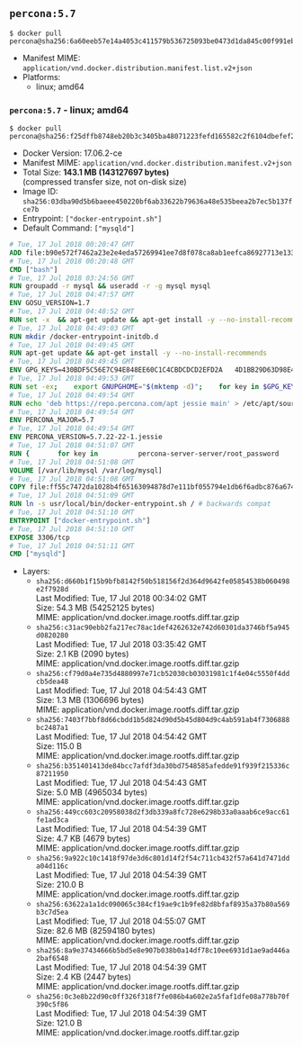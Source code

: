 ## `percona:5.7`

```console
$ docker pull percona@sha256:6a60eeb57e14a4053c411579b536725093be0473d1da845c00f991eb1659d71a
```

-	Manifest MIME: `application/vnd.docker.distribution.manifest.list.v2+json`
-	Platforms:
	-	linux; amd64

### `percona:5.7` - linux; amd64

```console
$ docker pull percona@sha256:f25dffb8748eb20b3c3405ba48071223fefd165582c2f6104dbefef2b44988f0
```

-	Docker Version: 17.06.2-ce
-	Manifest MIME: `application/vnd.docker.distribution.manifest.v2+json`
-	Total Size: **143.1 MB (143127697 bytes)**  
	(compressed transfer size, not on-disk size)
-	Image ID: `sha256:03dba90d5b6baeee450220bf6ab33622b79636a48e535beea2b7ec5b137fce7b`
-	Entrypoint: `["docker-entrypoint.sh"]`
-	Default Command: `["mysqld"]`

```dockerfile
# Tue, 17 Jul 2018 00:20:47 GMT
ADD file:b90e572f7462a23e2e4eda57269941ee7d8f078ca8ab1eefca86927713e13365 in / 
# Tue, 17 Jul 2018 00:20:48 GMT
CMD ["bash"]
# Tue, 17 Jul 2018 03:24:56 GMT
RUN groupadd -r mysql && useradd -r -g mysql mysql
# Tue, 17 Jul 2018 04:47:57 GMT
ENV GOSU_VERSION=1.7
# Tue, 17 Jul 2018 04:48:52 GMT
RUN set -x 	&& apt-get update && apt-get install -y --no-install-recommends ca-certificates wget && rm -rf /var/lib/apt/lists/* 	&& wget -O /usr/local/bin/gosu "https://github.com/tianon/gosu/releases/download/$GOSU_VERSION/gosu-$(dpkg --print-architecture)" 	&& wget -O /usr/local/bin/gosu.asc "https://github.com/tianon/gosu/releases/download/$GOSU_VERSION/gosu-$(dpkg --print-architecture).asc" 	&& export GNUPGHOME="$(mktemp -d)" 	&& gpg --keyserver ha.pool.sks-keyservers.net --recv-keys B42F6819007F00F88E364FD4036A9C25BF357DD4 	&& gpg --batch --verify /usr/local/bin/gosu.asc /usr/local/bin/gosu 	&& rm -r "$GNUPGHOME" /usr/local/bin/gosu.asc 	&& chmod +x /usr/local/bin/gosu 	&& gosu nobody true 	&& apt-get purge -y --auto-remove ca-certificates wget
# Tue, 17 Jul 2018 04:49:03 GMT
RUN mkdir /docker-entrypoint-initdb.d
# Tue, 17 Jul 2018 04:49:45 GMT
RUN apt-get update && apt-get install -y --no-install-recommends 		apt-transport-https ca-certificates 		pwgen 	&& rm -rf /var/lib/apt/lists/*
# Tue, 17 Jul 2018 04:49:45 GMT
ENV GPG_KEYS=430BDF5C56E7C94E848EE60C1C4CBDCDCD2EFD2A 	4D1BB29D63D98E422B2113B19334A25F8507EFA5
# Tue, 17 Jul 2018 04:49:53 GMT
RUN set -ex; 	export GNUPGHOME="$(mktemp -d)"; 	for key in $GPG_KEYS; do 		gpg --keyserver ha.pool.sks-keyservers.net --recv-keys "$key"; 	done; 	gpg --export $GPG_KEYS > /etc/apt/trusted.gpg.d/percona.gpg; 	rm -r "$GNUPGHOME"; 	apt-key list
# Tue, 17 Jul 2018 04:49:54 GMT
RUN echo 'deb https://repo.percona.com/apt jessie main' > /etc/apt/sources.list.d/percona.list
# Tue, 17 Jul 2018 04:49:54 GMT
ENV PERCONA_MAJOR=5.7
# Tue, 17 Jul 2018 04:49:54 GMT
ENV PERCONA_VERSION=5.7.22-22-1.jessie
# Tue, 17 Jul 2018 04:51:07 GMT
RUN { 		for key in 			percona-server-server/root_password 			percona-server-server/root_password_again 			"percona-server-server-$PERCONA_MAJOR/root-pass" 			"percona-server-server-$PERCONA_MAJOR/re-root-pass" 		; do 			echo "percona-server-server-$PERCONA_MAJOR" "$key" password 'unused'; 		done; 	} | debconf-set-selections 	&& apt-get update 	&& apt-get install -y 		percona-server-server-$PERCONA_MAJOR=$PERCONA_VERSION 	&& rm -rf /var/lib/apt/lists/* 	&& sed -ri 's/^user\s/#&/' /etc/mysql/my.cnf 	&& rm -rf /var/lib/mysql && mkdir -p /var/lib/mysql /var/run/mysqld 	&& chown -R mysql:mysql /var/lib/mysql /var/run/mysqld 	&& chmod 777 /var/run/mysqld 	&& find /etc/mysql/ -name '*.cnf' -print0 		| xargs -0 grep -lZE '^(bind-address|log)' 		| xargs -rt -0 sed -Ei 's/^(bind-address|log)/#&/' 	&& echo '[mysqld]\nskip-host-cache\nskip-name-resolve' > /etc/mysql/conf.d/docker.cnf
# Tue, 17 Jul 2018 04:51:08 GMT
VOLUME [/var/lib/mysql /var/log/mysql]
# Tue, 17 Jul 2018 04:51:08 GMT
COPY file:ff55c7472da1028b4f65163094878d7e111bf055794e1db6f6adbc876a67481b in /usr/local/bin/ 
# Tue, 17 Jul 2018 04:51:09 GMT
RUN ln -s usr/local/bin/docker-entrypoint.sh / # backwards compat
# Tue, 17 Jul 2018 04:51:10 GMT
ENTRYPOINT ["docker-entrypoint.sh"]
# Tue, 17 Jul 2018 04:51:10 GMT
EXPOSE 3306/tcp
# Tue, 17 Jul 2018 04:51:11 GMT
CMD ["mysqld"]
```

-	Layers:
	-	`sha256:d660b1f15b9bfb8142f50b518156f2d364d9642fe05854538b060498e2f7928d`  
		Last Modified: Tue, 17 Jul 2018 00:34:02 GMT  
		Size: 54.3 MB (54252125 bytes)  
		MIME: application/vnd.docker.image.rootfs.diff.tar.gzip
	-	`sha256:c31ac90ebb2fa217ec78ac1def4262632e742d60301da3746bf5a945d0820280`  
		Last Modified: Tue, 17 Jul 2018 03:35:42 GMT  
		Size: 2.1 KB (2090 bytes)  
		MIME: application/vnd.docker.image.rootfs.diff.tar.gzip
	-	`sha256:cf79d0a4e735d4880997e71cb52030cb03031981c1f4e04c5550f4ddcb5dea48`  
		Last Modified: Tue, 17 Jul 2018 04:54:43 GMT  
		Size: 1.3 MB (1306696 bytes)  
		MIME: application/vnd.docker.image.rootfs.diff.tar.gzip
	-	`sha256:7403f7bbf8d66cbdd1b5d824d90d5b45d804d9c4ab591ab4f7306888bc2487a1`  
		Last Modified: Tue, 17 Jul 2018 04:54:42 GMT  
		Size: 115.0 B  
		MIME: application/vnd.docker.image.rootfs.diff.tar.gzip
	-	`sha256:b351401413de84bcc7afdf3da30bd7548585afedde91f939f215336c87211950`  
		Last Modified: Tue, 17 Jul 2018 04:54:43 GMT  
		Size: 5.0 MB (4965034 bytes)  
		MIME: application/vnd.docker.image.rootfs.diff.tar.gzip
	-	`sha256:449cc603c20958038d2f3db339a8fc728e6298b33a0aaab6ce9acc61fe1ad3ca`  
		Last Modified: Tue, 17 Jul 2018 04:54:39 GMT  
		Size: 4.7 KB (4679 bytes)  
		MIME: application/vnd.docker.image.rootfs.diff.tar.gzip
	-	`sha256:9a922c10c1418f97de3d6c801d14f2f54c711cb432f57a641d7471dda04d116c`  
		Last Modified: Tue, 17 Jul 2018 04:54:39 GMT  
		Size: 210.0 B  
		MIME: application/vnd.docker.image.rootfs.diff.tar.gzip
	-	`sha256:63622a1a1dc090065c384cf19ae9c1b9fe82d8bfaf8935a37b80a569b3c7d5ea`  
		Last Modified: Tue, 17 Jul 2018 04:55:07 GMT  
		Size: 82.6 MB (82594180 bytes)  
		MIME: application/vnd.docker.image.rootfs.diff.tar.gzip
	-	`sha256:8a9e37434666b5bd5e8e907b038b0a14df78c10ee6931d1ae9ad446a2baf6548`  
		Last Modified: Tue, 17 Jul 2018 04:54:39 GMT  
		Size: 2.4 KB (2447 bytes)  
		MIME: application/vnd.docker.image.rootfs.diff.tar.gzip
	-	`sha256:0c3e8b22d90c0ff326f318f7fe086b4a602e2a5faf1dfe08a778b70f390c5f86`  
		Last Modified: Tue, 17 Jul 2018 04:54:39 GMT  
		Size: 121.0 B  
		MIME: application/vnd.docker.image.rootfs.diff.tar.gzip
